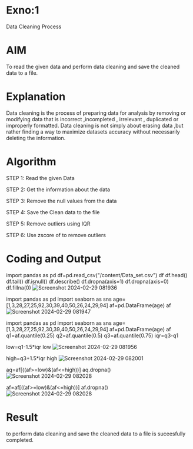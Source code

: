 # Exno:1
Data Cleaning Process

# AIM
To read the given data and perform data cleaning and save the cleaned data to a file.

# Explanation
Data cleaning is the process of preparing data for analysis by removing or modifying data that is incorrect ,incompleted , irrelevant , duplicated or improperly formatted. Data cleaning is not simply about erasing data ,but rather finding a way to maximize datasets accuracy without necessarily deleting the information.

# Algorithm
STEP 1: Read the given Data

STEP 2: Get the information about the data

STEP 3: Remove the null values from the data

STEP 4: Save the Clean data to the file

STEP 5: Remove outliers using IQR

STEP 6: Use zscore of to remove outliers

# Coding and Output
import pandas as pd
df=pd.read_csv("/content/Data_set.csv")
df
df.head()
df.tail()
df.isnull()
df.describe()
df.dropna(axis=1)
df.dropna(axis=0)
df.fillna(0)
![Screenshot 2024-02-29 081936](https://github.com/DHINESH-SEC/exno1/assets/138849444/46cd76e7-16a0-481d-9227-6eebae384171)


import pandas as pd
import seaborn as sns
age=[1,3,28,27,25,92,30,39,40,50,26,24,29,94]
af=pd.DataFrame(age)
af
![Screenshot 2024-02-29 081947](https://github.com/DHINESH-SEC/exno1/assets/138849444/98d271b2-93ac-4ff9-9ec9-f72f16d521a6)


import pandas as pd
import seaborn as sns
age=[1,3,28,27,25,92,30,39,40,50,26,24,29,94]
af=pd.DataFrame(age)
af
q1=af.quantile(0.25)
q2=af.quantile(0.5)
q3=af.quantile(0.75)
iqr=q3-q1

low=q1-1.5*iqr
low
![Screenshot 2024-02-29 081956](https://github.com/DHINESH-SEC/exno1/assets/138849444/2c888748-8868-445e-b6ae-299806edfbf0)

high=q3+1.5*iqr
high
![Screenshot 2024-02-29 082001](https://github.com/DHINESH-SEC/exno1/assets/138849444/e41badfa-f5c2-4982-a9db-5753078c5cf0)

aq=af[((af>=low)&(af<=high))]
aq.dropna()
![Screenshot 2024-02-29 082028](https://github.com/DHINESH-SEC/exno1/assets/138849444/0b2921d7-f39d-4d77-a82a-8becd4282e6e)


af=af[((af>=low)&(af<=high))]
af.dropna()
![Screenshot 2024-02-29 082028](https://github.com/DHINESH-SEC/exno1/assets/138849444/0b2921d7-f39d-4d77-a82a-8becd4282e6e)

# Result
to perform data cleaning and save the cleaned data to a file is suceesfully completed.
